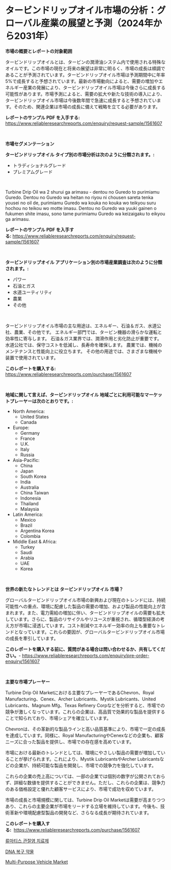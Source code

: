 <p><h1>タービンドリップオイル市場の分析：グローバル産業の展望と予測（2024年から2031年）</h1></p><p><strong>市場の概要とレポートの対象範囲</strong></p>
<p><p>タービンドリップオイルとは、タービンの潤滑油システム内で使用される特殊なオイルです。この市場の現在と将来の展望は非常に明るく、市場の成長は順調であることが予測されています。タービンドリップオイル市場は予測期間中に年率5%で成長すると予想されています。最新の市場動向によると、需要の増加やエネルギー産業の発展により、タービンドリップオイル市場は今後さらに成長する可能性があります。市場予測によると、需要の拡大や新たな技術の導入により、タービンドリップオイル市場は今後数年間で急速に成長すると予想されています。そのため、関連企業は市場の成長に備えて戦略を立てる必要があります。</p></p>
<p><strong>レポートのサンプル PDF を入手する:</strong> <a href="https://www.reliableresearchreports.com/enquiry/request-sample/1561607">https://www.reliableresearchreports.com/enquiry/request-sample/1561607</a></p>
<p>&nbsp;</p>
<p><strong>市場セグメンテーション</strong></p>
<p><strong>タービンドリップオイル タイプ別の市場分析は次のように分類されます。:</strong></p>
<p><ul><li>トラディショナルグレード</li><li>プレミアムグレード</li></ul></p>
<p>&nbsp;</p>
<p><p>Turbine Drip Oil wa 2 shurui ga arimasu - dentou no Guredo to purimiamu Guredo. Dentou no Guredo wa heitan no riyou ni chousen sareta tenka yousei no oil de, purimiamu Guredo wa kouka no kouka wo teikyou suru hochou no teikou wo motte imasu. Dentou no Guredo wa  yuuki gainen o fukumen shite imasu, sono tame purimiamu Guredo wa keizaigaku to eikyou ga arimasu.</p></p>
<p><strong>レポートのサンプル PDF を入手する:</strong>&nbsp;<a href="https://www.reliableresearchreports.com/enquiry/request-sample/1561607">https://www.reliableresearchreports.com/enquiry/request-sample/1561607</a></p>
<p>&nbsp;</p>
<p><strong> タービンドリップオイル アプリケーション別の市場産業調査は次のように分類されます。:</strong></p>
<p><ul><li>パワー</li><li>石油とガス</li><li>水道ユーティリティ</li><li>農業</li><li>その他</li></ul></p>
<p>&nbsp;</p>
<p><p>タービンドリップオイル市場の主な用途は、エネルギー、石油＆ガス、水道公社、農業、その他です。 エネルギー部門では、タービン機器の滑らかな運転と効率性に寄与します。 石油＆ガス業界では、潤滑作用と劣化防止が重要です。 水道公社では、保守コストを低減し、長寿命を確保します。 農業では、機械のメンテナンスと性能向上に役立ちます。 その他の用途では、さまざまな機械や装置で使用されています。</p></p>
<p><strong>このレポートを購入する:</strong>&nbsp; <a href="https://www.reliableresearchreports.com/purchase/1561607">https://www.reliableresearchreports.com/purchase/1561607</a></p>
<p>&nbsp;</p>
<p><strong>地域に関して言えば、タービンドリップオイル 地域ごとに利用可能なマーケットプレーヤーは次のとおりです。:</strong></p>
<p><ul>
    <li>
        North America:
        <ul>
            <li>United States</li>
            <li>Canada</li>
        </ul>
    </li>
    <li>
        Europe:
        <ul>
            <li>Germany</li>
            <li>France</li>
            <li>U.K.</li>
            <li>Italy</li>
            <li>Russia</li>
        </ul>
    </li>
    <li>
        Asia-Pacific:
        <ul>
            <li>China</li>
            <li>Japan</li>
            <li>South Korea</li>
            <li>India</li>
            <li>Australia</li>
            <li>China Taiwan</li>
            <li>Indonesia</li>
            <li>Thailand</li>
            <li>Malaysia</li>
        </ul>
    </li>
    <li>
        Latin America:
        <ul>
            <li>Mexico</li>
            <li>Brazil</li>
            <li>Argentina Korea</li>
            <li>Colombia</li>
        </ul>
    </li>
    <li>
        Middle East & Africa:
        <ul>
            <li>Turkey</li>
            <li>Saudi</li>
            <li>Arabia</li>
            <li>UAE</li>
            <li>Korea</li>
        </ul>
    </li>
    </ul></p>
<p>&nbsp;</p>
<p><strong>世界の新たなトレンドとは タービンドリップオイル 市場？</strong></p>
<p><p>グローバルタービンドリップオイル市場の新興および現在のトレンドには、持続可能性への重点、環境に配慮した製品の需要の増加、および製品の性能向上が含まれます。また、電力需給の増加に伴い、タービンドリップオイルの需要も拡大しています。さらに、製品のリサイクルやリユースが重視され、循環型経済の考え方が市場に浸透しています。コスト削減やエネルギー効率の向上も重要なトレンドとなっています。これらの要因が、グローバルタービンドリップオイル市場の成長を牽引しています。</p></p>
<p><strong>このレポートを購入する前に、質問がある場合は問い合わせるか、共有してください。</strong>- <a href="https://www.reliableresearchreports.com/enquiry/pre-order-enquiry/1561607">https://www.reliableresearchreports.com/enquiry/pre-order-enquiry/1561607</a></p>
<p>&nbsp;</p>
<p><strong>主要な市場プレーヤー</strong></p>
<p><p>Turbine Drip Oil Marketにおける主要なプレーヤーであるChevron、Royal Manufacturing、Cenex、Archer Lubricants、Mystik Lubricants、United Lubricants、Magnum Mfg、Texas Refinery Corpなどを分析すると、市場での競争が激しくなっています。これらの企業は、高品質で効果的な製品を提供することで知られており、市場シェアを確立しています。</p><p>Chevronは、その革新的な製品ラインと高い品質基準により、市場で一定の成長を達成しています。同様に、Royal ManufacturingやCenexなどの企業も、顧客ニーズに合った製品を提供し、市場での存在感を高めています。</p><p>市場における最新のトレンドとしては、環境にやさしい製品の需要が増加していることが挙げられます。これにより、Mystik LubricantsやArcher Lubricantsなどの企業が、持続可能な製品を開発し、市場での競争力を強化しています。</p><p>これらの企業の売上高については、一部の企業では個別の数字が公開されておらず、詳細な数値を提供することができません。ただし、これらの企業は、競争力のある価格設定と優れた顧客サービスにより、市場で成功を収めています。</p><p>市場の成長と市場規模に関しては、Turbine Drip Oil Marketは需要が高まりつつあり、これらの主要企業が市場をリードする立場を維持しています。今後も、技術革新や環境配慮型製品の開発など、さらなる成長が期待されています。</p></p>
<p><strong>このレポートを購入する:</strong>&nbsp;&nbsp;<a href="https://www.reliableresearchreports.com/purchase/1561607">https://www.reliableresearchreports.com/purchase/1561607</a></p>
<p><p><a href="https://medium.com/@hugofirst44/%EB%A5%98%EB%A8%B8%ED%8B%B0%EC%8A%A4-%EA%B4%80%EC%A0%88%EC%97%BC-%EC%95%BD%EB%AC%BC-%EC%8B%9C%EC%9E%A5-%EA%B7%9C%EB%AA%A8-%EC%8B%9C%EC%9E%A5-%EC%A0%84%EB%A7%9D-%EB%B0%8F-%EC%8B%9C%EC%9E%A5-%EC%98%88%EC%B8%A1-2024%EB%85%84%EB%B6%80%ED%84%B0-2031%EB%85%84%EA%B9%8C%EC%A7%80-80a76d3f84fa">류마티스 관절염 치료제</a></p><p><a href="https://medium.com/@dunce678678/dna-%EC%88%98%EB%A6%AC-%EC%95%BD%EB%AC%BC-%EC%8B%9C%EC%9E%A5-%EA%B7%9C%EB%AA%A8-cagr-%EB%8F%99%ED%96%A5-2024-2030-6b744d706077">DNA 복구 약물</a></p><p><a href="https://flame-sidecar-702.notion.site/Multi-Purpose-Vehicle-Market-Size-Share-Trends-Analysis-Report-By-Material-By-Type-By-End-user--5872da4b0176489b87396d641bfcf32f">Multi-Purpose Vehicle Market</a></p></p>